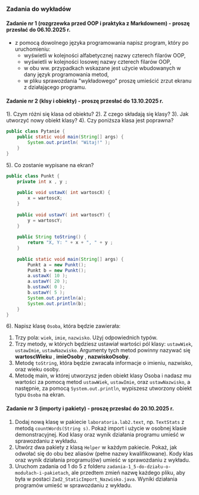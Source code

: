 ### Zadania do wykładów

#### Zadanie nr 1 (rozgrzewka przed OOP i praktyka z Markdownem) - proszę przesłać do 06.10.2025 r.
  - z pomocą dowolnego języka programowania napisz program, który po uruchomieniu:  
    - wyświetli w kolejności alfabetycznej nazwy czterech filarów OOP,  
    - wyświetli w kolejności losowej nazwy czterech filarów OOP,  
    - w obu ww. przypadkach wskazane jest użycie wbudowanych w dany język programowania metod,  
    - w pliku sprawozdania "wykładowego" proszę umieścić zrzut ekranu z działającego programu.  

#### Zadanie nr 2 (klsy i obiekty) - proszę przesłać do 13.10.2025 r.
1). Czym różni się klasa od obiektu?
2). Z czego składają się klasy?
3). Jak utworzyć nowy obiekt klasy?
4). Czy poniższa klasa jest poprawna?  

```java
public class Pytanie {
    public static void main(String[] args) {
        System.out.println( "Witaj!" );
    }
}
```

5). Co zostanie wypisane na ekran?

```java
public class Punkt {
    private int x , y ;
    
    public void ustawX( int wartoscX) {
        x = wartoscX;
    }
    
    public void ustawY( int wartoscY) {
        y = wartoscY;
    }
    
    public String toString() {
        return "X, Y: " + x + ", " + y ;
    }
    
    public static void main(String[] args) {
        Punkt a = new Punkt();
        Punkt b = new Punkt();
        a.ustawX( 10 );
        a.ustawY( 20 );
        b.ustawX( 0 );
        b.ustawY( 5 );
        System.out.println(a);
        System.out.println(b);
    }
}
```

6). Napisz klasę `Osoba`, która będzie zawierała:
   1. Trzy pola: `wiek`, `imie`, `nazwisko`. Użyj odpowiednich typów.
   2. Trzy metody, w których będziesz ustawiał wartości pól klasy: `ustawWiek`, `ustawImie`,
       `ustawNazwisko`. Argumenty tych metod powinny nazywać się **wartoscWieku** ,
       **imieOsoby** , **nazwiskoOsoby**.
   3. Metodę `toString`, która będzie zwracała informacje o imieniu, nazwisko, oraz wieku
       osoby.
   4. Metodę main, w której utworzysz jeden obiekt klasy Osoba i nadasz mu wartości
       za pomocą metod `ustawWiek`, `ustawImie`, oraz `ustawNazwisko`, a następnie, za pomocą
       `System.out.println`, wypiszesz utworzony obiekt typu `Osoba` na ekran.


#### Zadanie nr 3 (importy i pakiety) - proszę przesłać do 20.10.2025 r.

1) Dodaj nową klasę w pakiecie `laboratoria.lab2.text`, np. `TextStats` z metodą `countWords(String s)`. Pokaż import i użycie w osobnej klasie demonstracyjnej.  Kod klasy oraz wynik działania programu umieść w sprawozdaniu z wykładu.  
2) Utwórz dwa pakiety z klasą `Helper` w każdym pakiecie. Pokaż, jak odwołać się do obu bez aliasów (pełne nazwy kwalifikowane). Kody klas oraz wynik działania programu(ów) umieść w sprawozdaniu z wykładu.  
3) Uruchom zadania od 1 do 5 z folderu `zadania-1_5-do-działu-o-modułach-i-pakietach`, ale przedtem zmień nazwę każdego pliku, aby była w postaci `Zad2_StaticImport_Nazwisko.java`.  Wyniki działania programów umieść w sprawozdaniu z wykładu.  



